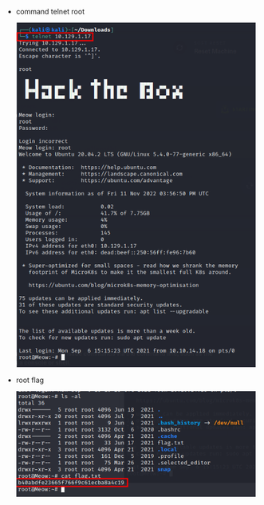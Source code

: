 - command
telnet root

	![90696c474e98091c66dd657ab21a3d28.png](../_resources/90696c474e98091c66dd657ab21a3d28.png)

- root flag

	![5b946c162ea823d8414d1cfcf61ba0cf.png](../_resources/5b946c162ea823d8414d1cfcf61ba0cf.png)